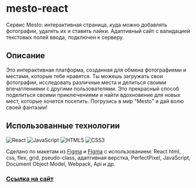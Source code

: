 # mesto-react

Сервис Mesto: интерактивная страница, куда можно добавлять фотографии, удалять их и ставить лайки. Адаптивный сайт с валидацией текстовых полей ввода, подключен к серверу.

## Описание

Это интерактивная платформа, созданная для обмена фотографиями и местами, которые тебе нравятся. Ты можешь загружать свои фотографии, исследовать различные места и делиться своими впечатлениями с другими пользователями. Это прекрасный способ поделиться своими приключениями и найти вдохновение для новых мест, которые хочется посетить. Погрузись в мир "Mesto" и дай волю своей фантазии!

## Использованные технологии

![React](https://img.shields.io/badge/react-%2320232a.svg?style=for-the-badge&logo=react&logoColor=%2361DAFB)  ![JavaScript](https://img.shields.io/badge/javascript-%23323330.svg?style=for-the-badge&logo=javascript&logoColor=%23F7DF1E)    ![HTML5](https://img.shields.io/badge/html5-%23E34F26.svg?style=for-the-badge&logo=html5&logoColor=white)  ![CSS3](https://img.shields.io/badge/css3-%231572B6.svg?style=for-the-badge&logo=css3&logoColor=white)  

Сделано по макетам из [Figma](https://www.figma.com/file/2cn9N9jSkmxD84oJik7xL7/JavaScript.-Sprint-4?node-id=0%3A1 "https://www.figma.com/file/2cn9N9jSkmxD84oJik7xL7/JavaScript.-Sprint-4?node-id=0%3A1") и [Figma](https://www.figma.com/file/bjyvbKKJN2naO0ucURl2Z0/JavaScript.-Sprint-5?node-id=0%3A1) с использованием: React html, css, flex, grid, pseudo-class, адаптивная верстка, PerfectPixel, JavaScript, Document Object Model, Webpack, Api и др.

### [Ссылка на сайт](https://mesto-react.tovchennikov.nomoredomains.work/ "https://mesto-react.tovchennikov.nomoredomains.work/")
